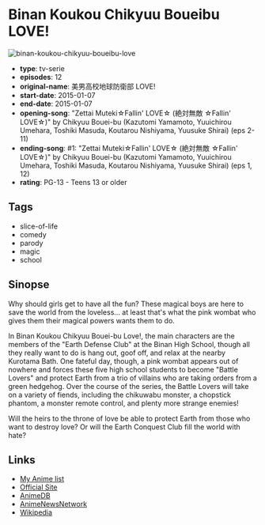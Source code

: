# Binan Koukou Chikyuu Boueibu LOVE!

![binan-koukou-chikyuu-boueibu-love](https://cdn.myanimelist.net/images/anime/10/68451.jpg)

-   **type**: tv-serie
-   **episodes**: 12
-   **original-name**: 美男高校地球防衛部 LOVE!
-   **start-date**: 2015-01-07
-   **end-date**: 2015-01-07
-   **opening-song**: "Zettai Muteki☆Fallin' LOVE☆ (絶対無敵 ☆Fallin' LOVE☆)" by Chikyuu Bouei-bu (Kazutomi Yamamoto, Yuuichirou Umehara, Toshiki Masuda, Koutarou Nishiyama, Yuusuke Shirai) (eps 2-11)
-   **ending-song**: #1: "Zettai Muteki☆Fallin' LOVE☆ (絶対無敵 ☆Fallin' LOVE☆)" by Chikyuu Bouei-bu (Kazutomi Yamamoto, Yuuichirou Umehara, Toshiki Masuda, Koutarou Nishiyama, Yuusuke Shirai) (eps 1, 12)
-   **rating**: PG-13 - Teens 13 or older

## Tags

-   slice-of-life
-   comedy
-   parody
-   magic
-   school

## Sinopse

Why should girls get to have all the fun? These magical boys are here to save the world from the loveless... at least that's what the pink wombat who gives them their magical powers wants them to do.

In Binan Koukou Chikyuu Bouei-bu Love!, the main characters are the members of the "Earth Defense Club" at the Binan High School, though all they really want to do is hang out, goof off, and relax at the nearby Kurotama Bath. One fateful day, though, a pink wombat appears out of nowhere and forces these five high school students to become "Battle Lovers" and protect Earth from a trio of villains who are taking orders from a green hedgehog. Over the course of the series, the Battle Lovers will take on a variety of fiends, including the chikuwabu monster, a chopstick phantom, a monster remote control, and plenty more strange enemies!

Will the heirs to the throne of love be able to protect Earth from those who want to destroy love? Or will the Earth Conquest Club fill the world with hate?

## Links

-   [My Anime list](https://myanimelist.net/anime/27727/Binan_Koukou_Chikyuu_Boueibu_LOVE)
-   [Official Site](http://boueibu.com/1st/)
-   [AnimeDB](http://anidb.info/perl-bin/animedb.pl?show=anime&aid=10853)
-   [AnimeNewsNetwork](http://www.animenewsnetwork.com/encyclopedia/anime.php?id=16306)
-   [Wikipedia](http://en.wikipedia.org/wiki/Cute_High_Earth_Defense_Club_Love!)
